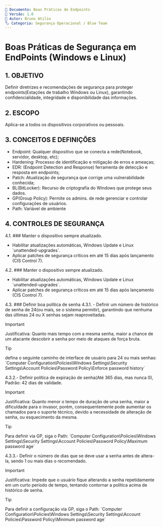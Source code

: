 ```yaml
---
📄 Documento: Boas Práticas de Endpoints
📅 Versão: 1.0
👤 Autor: Bruno Atilio
🏷️ Categoria: Segurança Operacional / Blue Team
---
```


# Boas Práticas de Segurança em EndPoints (Windows e Linux)
## 1. OBJETIVO
Definir diretrizes e recomendações de segurança para proteger endpoints(Estações de trabalho Windows ou Linux), garantindo confidencialidade, integridade e disponibilidade das informações.

## 2. ESCOPO
Aplica-se a todos os dispositivos corporativos ou pessoais.

## 3. CONCEITOS E DEFINIÇÕES
 -  Endpoint: Qualquer dispositivo que se conecta a rede(Notebook, servidor, desktop, etc);
 -  Hardening: Processo de identificação e mitigação de erros e ameaças;
 -  EDR: (Endpoint Detection and Response) ferramenta de detecção e resposta em endpoints;
 -  Patch: Atualização de segurança que corrige uma vulnerabilidade conhecida;
 -  BL(BitLocker): Recurso de criptografia do Windows que protege seus dados.
 -  GP(Group Policy): Permite os admins. de rede gerenciar e controlar configurações de usuários.
 -  Path: Variável de ambiente

## 4. CONTROLES DE SEGURANÇA
4.1. ### Manter o dispositivo sempre atualizado.
  - Habilitar atualizações automáticas, Windows Update e Linux ´unattended-upgrades´.
  - Aplicar patches de segurança críticos em até 15 dias após lançamento (CIS Control 7).

4.2. ### Manter o dispositivo sempre atualizado.
  - Habilitar atualizações automáticas, Windows Update e Linux ´unattended-upgrades´.
  - Aplicar patches de segurança críticos em até 15 dias após lançamento (CIS Control 7).

4.3. ### Definir boa política de senha
  4.3.1. - Definir um número de histórico de senha de 24(ou mais, se o sistema permitir), garantindo que nenhuma das últimas 24 ou X senhas sejam reaproveitadas.
  
   > [!IMPORTANT] 
   > Justificativa: Quanto mais tempo com a mesma senha, maior a chance de um atacante descobrir a senha por meio de ataques de força bruta.

   > [!TIP] 
   > defina o seguinte caminho de interface de usuário para 24 ou mais senhas:
   > ´Computer Configuration\Policies\Windows Settings\Security Settings\Account Policies\Password Policy\Enforce password history´

  4.3.2.- Definir política de expiração de senha(Até 365 dias, mas nunca 0), Padrão: 42 dias de validade.
   > [!IMPORTANT] 
   > Justificativa: Quanto menor o tempo de duração de uma senha, maior a dificuldade para o invasor, porém, consequentemente pode aumentar os chamados para o suporte técnico, devido a necessidade de alteração de senha, ou esquecimento da mesma.

   > [!TIP] 
   > Para definir via GP, siga o Path:
   > ´Computer Configuration\Policies\Windows Settings\Security Settings\Account Policies\Password Policy\Maximum password age´

  4.3.3.- Definir o número de dias que se deve usar a senha antes de altera-la, sendo 1 ou mais dias o recomendado.
   > [!IMPORTANT]
   > Justificativa: Impede que o usuário fique alterando a senha repetidamente em um curto período de tempo, tentando contornar a política acima de histórico de senha.

   > [!TIP] 
   > Para definir a configuração via GP, siga o Path:
   > ´Computer Configuration\Policies\Windows Settings\Security Settings\Account Policies\Password Policy\Minimum password age´
     
